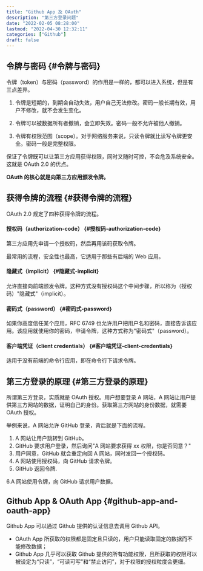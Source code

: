```yaml
---
title: "Github App 及 OAuth"
description: "第三方登录问题"
date: "2022-02-05 08:28:00"
lastmod: "2022-04-30 12:32:11"
categories: ["Github"]
draft: false
---
```


## 令牌与密码 {#令牌与密码}

令牌（token）与密码（password）的作用是一样的，都可以进入系统，但是有三点差异。

1.  令牌是短期的，到期会自动失效，用户自己无法修改。密码一般长期有效，用户不修改，就不会发生变化。

2.  令牌可以被数据所有者撤销，会立即失效。密码一般不允许被他人撤销。

3.  令牌有权限范围（scope）。对于网络服务来说，只读令牌就比读写令牌更安全。密码一般是完整权限。

保证了令牌既可以让第三方应用获得权限，同时又随时可控，不会危及系统安全。这就是 OAuth 2.0 的优点。

**OAuth 的核心就是向第三方应用颁发令牌。**


## 获得令牌的流程 {#获得令牌的流程}

OAuth 2.0 规定了四种获得令牌的流程。


#### 授权码（authorization-code） {#授权码-authorization-code}

第三方应用先申请一个授权码，然后再用该码获取令牌。

最常用的流程，安全性也最高，它适用于那些有后端的 Web 应用。


#### 隐藏式（implicit） {#隐藏式-implicit}

允许直接向前端颁发令牌。这种方式没有授权码这个中间步骤，所以称为（授权码）"隐藏式"（implicit）。


#### 密码式（password） {#密码式-password}

如果你高度信任某个应用，RFC 6749 也允许用户把用户名和密码，直接告诉该应用。该应用就使用你的密码，申请令牌，这种方式称为"密码式"（password）。


#### 客户端凭证（client credentials） {#客户端凭证-client-credentials}

适用于没有前端的命令行应用，即在命令行下请求令牌。


## 第三方登录的原理 {#第三方登录的原理}

所谓第三方登录，实质就是 OAuth 授权。用户想要登录 A 网站，A 网站让用户提供第三方网站的数据，证明自己的身份。获取第三方网站的身份数据，就需要 OAuth 授权。

举例来说，A 网站允许 GitHub 登录，背后就是下面的流程。

1.  A 网站让用户跳转到 GitHub。
2.  GitHub 要求用户登录，然后询问"A 网站要求获得 xx 权限，你是否同意？"
3.  用户同意，GitHub 就会重定向回 A 网站，同时发回一个授权码。
4.  A 网站使用授权码，向 GitHub 请求令牌。
5.  GitHub 返回令牌.

6.A 网站使用令牌，向 GitHub 请求用户数据。


## Github App &amp; OAuth App {#github-app-and-oauth-app}

Github App 可以通过 Github 提供的认证信息去调用 Github API。

-   OAuth App 所获取的权限都是固定且只读的，用户只能读取固定的数据而不能修改数据；
-   Github App 几乎可以获取 Github 提供的所有功能权限，且所获取的权限可以被设定为“只读”，“可读可写”和“禁止访问”，对于权限的授权粒度会更细。